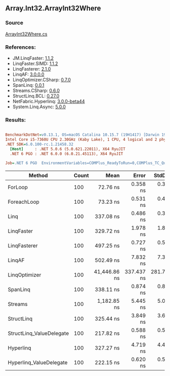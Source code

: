 ﻿## Array.Int32.ArrayInt32Where

### Source
[ArrayInt32Where.cs](../LinqBenchmarks/Array/Int32/ArrayInt32Where.cs)

### References:
- JM.LinqFaster: [1.1.2](https://www.nuget.org/packages/JM.LinqFaster/1.1.2)
- LinqFaster.SIMD: [1.1.2](https://www.nuget.org/packages/LinqFaster.SIMD/1.0.3)
- LinqFasterer: [2.1.0](https://www.nuget.org/packages/LinqFasterer/2.1.0)
- LinqAF: [3.0.0.0](https://www.nuget.org/packages/LinqAF/3.0.0.0)
- LinqOptimizer.CSharp: [0.7.0](https://www.nuget.org/packages/LinqOptimizer.CSharp/0.7.0)
- SpanLinq: [0.0.1](https://www.nuget.org/packages/SpanLinq/0.0.1)
- Streams.CSharp: [0.6.0](https://www.nuget.org/packages/Streams.CSharp/0.6.0)
- StructLinq.BCL: [0.27.0](https://www.nuget.org/packages/StructLinq/0.27.0)
- NetFabric.Hyperlinq: [3.0.0-beta44](https://www.nuget.org/packages/NetFabric.Hyperlinq/3.0.0-beta44)
- System.Linq.Async: [5.0.0](https://www.nuget.org/packages/System.Linq.Async/5.0.0)

### Results:
``` ini

BenchmarkDotNet=v0.13.1, OS=macOS Catalina 10.15.7 (19H1417) [Darwin 19.6.0]
Intel Core i5-7360U CPU 2.30GHz (Kaby Lake), 1 CPU, 4 logical and 2 physical cores
.NET SDK=6.0.100-rc.1.21458.32
  [Host]     : .NET 5.0.6 (5.0.621.22011), X64 RyuJIT
  .NET 6 PGO : .NET 6.0.0 (6.0.21.45113), X64 RyuJIT

Job=.NET 6 PGO  EnvironmentVariables=COMPlus_ReadyToRun=0,COMPlus_TC_QuickJitForLoops=1,COMPlus_TieredPGO=1  Runtime=.NET 6.0  

```
|                   Method | Count |         Mean |      Error |     StdDev |          Ratio | RatioSD |   Gen 0 | Allocated |
|------------------------- |------ |-------------:|-----------:|-----------:|---------------:|--------:|--------:|----------:|
|                  ForLoop |   100 |     72.76 ns |   0.358 ns |   0.334 ns |       baseline |         |       - |         - |
|              ForeachLoop |   100 |     73.23 ns |   0.531 ns |   0.497 ns |   1.01x slower |   0.01x |       - |         - |
|                     Linq |   100 |    337.08 ns |   0.486 ns |   0.379 ns |   4.64x slower |   0.02x |  0.0229 |      48 B |
|               LinqFaster |   100 |    329.72 ns |   1.978 ns |   1.850 ns |   4.53x slower |   0.04x |  0.3171 |     664 B |
|             LinqFasterer |   100 |    497.25 ns |   0.727 ns |   0.568 ns |   6.84x slower |   0.03x |  0.2136 |     448 B |
|                   LinqAF |   100 |    502.49 ns |   7.832 ns |   7.326 ns |   6.91x slower |   0.11x |       - |         - |
|            LinqOptimizer |   100 | 41,446.86 ns | 337.437 ns | 281.775 ns | 570.25x slower |   4.62x | 13.2446 |  27,702 B |
|                 SpanLinq |   100 |    338.11 ns |   0.874 ns |   0.817 ns |   4.65x slower |   0.03x |       - |         - |
|                  Streams |   100 |  1,182.85 ns |   5.445 ns |   5.094 ns |  16.26x slower |   0.11x |  0.2785 |     584 B |
|               StructLinq |   100 |    325.44 ns |   3.849 ns |   3.601 ns |   4.47x slower |   0.05x |  0.0153 |      32 B |
| StructLinq_ValueDelegate |   100 |    217.82 ns |   0.588 ns |   0.550 ns |   2.99x slower |   0.02x |       - |         - |
|                Hyperlinq |   100 |    327.27 ns |   4.719 ns |   4.414 ns |   4.50x slower |   0.06x |       - |         - |
|  Hyperlinq_ValueDelegate |   100 |    222.15 ns |   0.620 ns |   0.580 ns |   3.05x slower |   0.02x |       - |         - |
